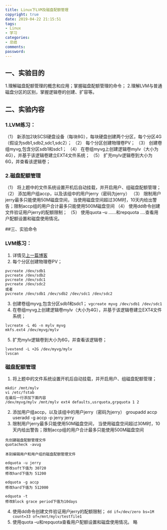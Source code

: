 ```yaml
---
title: Linux下LVM及磁盘配额管理
copyright: true
date: 2019-04-22 21:15:51
tags:
- Linux
- 学习
categories:
- 总结
comments:
password:
---
```


## 一、实验目的
1.理解磁盘配额管理的概念和应用；掌握磁盘配额管理的命令；
2.理解LVM与普通磁盘分区的区别，掌握逻辑卷的创建、扩容等。
## 二、实验内容
### 1.LVM练习：
（1）	新添加2块SCSI硬盘设备（每块8G），每块硬盘创建两个分区，每个分区4G（假设为sdb1,sdb2,sdc1,sdc2）；
（2）	每个分区创建物理卷PV；
（3）	创建卷组myvg,包含分区sdb1和sdc1；
（4）	在卷组myvg上创建逻辑卷mylv（大小为4G），并基于该逻辑卷建立EXT4文件系统；
（5）	扩充mylv逻辑卷到大小为6G，并查看该逻辑卷；
### 2.磁盘配额管理
（1）	将上题中的文件系统设置开机后自动挂载，并开启用户、组磁盘配额管理；
（2）	添加用户组accp，以及该组中的用户jerry（密码为jerry）
（3）	限制用户jerry最多只能使用50M磁盘空间， 当使用磁盘空间超过30M时，10天内给出警告；限制accp组的用户合计最多只能使用500M磁盘空间 
（4）	使用dd命令创建文件验证用户jerry的配额限制；
（5）	使用quota –u ……和repquota ….查看用户配额设置和磁盘使用情况。

##三、实验命令
### LVM练习：
1. 详情见[上一篇博客](https://sxz799.ml/2019/04/15/Linux%E4%B8%8B%E7%A3%81%E7%9B%98%E5%88%86%E5%8C%BA%E6%A0%BC%E5%BC%8F%E5%8C%96/)
2. 每个分区创建物理卷PV；
```
pvcreate /dev/sdb1
pvcreate /dev/sdb2
pvcreate /dev/sdc1
pvcreate /dev/sdc2
或者
pvcreate /dev/sdb1 /dev/sdb2 /dev/sdc1 /dev/sdc2
```
3. 创建卷组myvg,包含分区sdb1和sdc1；
`vgcreate myvg /dev/sdb1 /dev/sdc1`
4. 在卷组myvg上创建逻辑卷mylv（大小为4G），并基于该逻辑卷建立EXT4文件系统；
```
lvcreate -L 4G -n mylv myvg
mkfs.ext4 /dev/myvg/mylv
```
5. 扩充mylv逻辑卷到大小为6G，并查看该逻辑卷；
```
lvextend -L +2G /dev/myvg/mylv
lvscan
```

### 磁盘配额管理
1. 将上题中的文件系统设置开机后自动挂载，并开启用户、组磁盘配额管理；
```
mkdir /mnt/mylv
vi /etc/fstab
在最后一行添加下面内容
/dev/myvg/mylv /mnt/mylv ext4 defaults,usrquota,grpquota 1 2
```
2. 添加用户组accp，以及该组中的用户jerry（密码为jerry）
groupadd accp
useradd -g accp -p jerry jerry
3. 限制用户jerry最多只能使用50M磁盘空间， 当使用磁盘空间超过30M时，10天内给出警告；限制accp组的用户合计最多只能使用500M磁盘空间 
```
先创建磁盘配额管理文件
quotacheck -avug

本别编辑用户和用户组的磁盘配额管理文件

edquota -u jerry
修改soft下值为 30720
修改hard下值为 51200

edquota -g accp
修改hard下值为 512000

edquota -t
修改Block grace period下值为10days

```
4. 使用dd命令创建文件验证用户jerry的配额限制；
`dd if=/dev/zero bs=1M count=33 of=/mnt/mylv/testfile1`
5. 使用quota –u和repquota查看用户配额设置和磁盘使用情况。
略




































